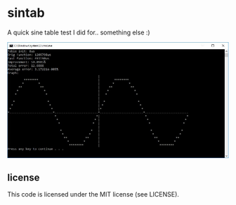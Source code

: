 # sintab

A quick sine table test I did for.. something else :)

![[](screenie.jpg)](screenie.jpg)

## license

This code is licensed under the MIT license (see LICENSE).
